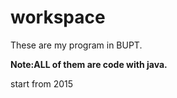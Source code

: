 # workspace
These are my program in BUPT.

**Note:ALL of them are code with java.**

start from 2015
